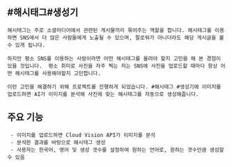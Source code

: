 ## #해시태그#생성기


    해시태그는 주로 소셜미디어에서 관련된 게시물끼리 묶어주는 역할을 합니다. 해시태그를 이용하면 SNS에서 더 많은 사람들에게 노출될 수 있으며, 팔로워가 아니더라도 해당 게시글을 볼 수 있게 됩니다.

    하지만 평소 SNS를 이용하는 사람이라면 어떤 해시태그를 올려야 할지 고민을 해 본 경험이 있을 것입니다.  평소 취미로 사진을 자주 찍는 저는 SNS에 사진을 업로드할 때마다 항상 어떤 해시태그를 사용해야할지 고민합니다. 
    
    이런 고민을 해결하기 위해 프로젝트를 진행하게 되었습니다. #해시태그 #생성기에 이미지를 업로드하면 AI가 이미지를 분석해 사진에 맞는 해시태그를 자동으로 생성해줍니다.


   ## 주요 기능

     - 이미지를 업로드하면 Cloud Vision API가 이미지를 분석
     - 분석한 결과를 바탕으로 해시태그 생성
     - 사용자는 한국어, 영어 및 생성 갯수를 설정하여 원하는 언어로, 원하는 갯수만큼 생성할 수 있음

